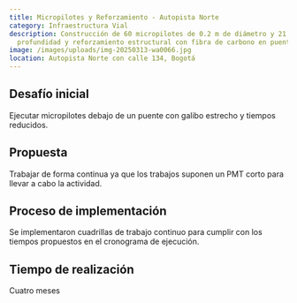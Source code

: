 ```yaml
---
title: Micropilotes y Reforzamiento - Autopista Norte
category: Infraestructura Vial
description: Construcción de 60 micropilotes de 0.2 m de diámetro y 21 metros de
  profundidad y reforzamiento estructural con fibra de carbono en puente.
image: /images/uploads/img-20250313-wa0066.jpg
location: Autopista Norte con calle 134, Bogotá
---
```

## Desafío inicial

Ejecutar micropilotes debajo de un puente con galibo estrecho y tiempos reducidos.

## Propuesta

Trabajar de forma continua ya que los trabajos suponen un PMT corto para llevar a cabo la actividad.

## Proceso de implementación

Se implementaron cuadrillas de trabajo continuo para cumplir con los tiempos propuestos en el cronograma de ejecución.

## Tiempo de realización

Cuatro meses
